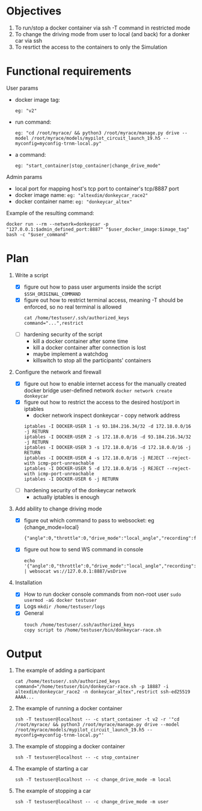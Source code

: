 # Objectives

1. To run/stop a docker container via ssh -T command in restricted mode
2. To change the driving mode from user to local (and back) for a donker car via ssh
3. To resrtict the access to the containers to only the Simulation

# Functional requirements

User params

* docker image tag:  
    ```
    eg: "v2"
    ```  
* run command:  
    ```
    eg: "cd /root/myrace/ && python3 /root/myrace/manage.py drive --model /root/myrace/models/mypilot_circuit_launch_19.h5 --myconfig=myconfig-trnm-local.py"
    ```  
* a command:  
    ```
    eg: "start_container|stop_container|change_drive_mode"
    ```

Admin params

+ local port for mapping host's tcp port to container's tcp/8887 port
+ docker image name: `eg: "altexdim/donkeycar_race2"`
+ docker container name: `eg: "donkeycar_altex"`
   
Example of the resulting command:
```
docker run --rm --network=donkeycar -p "127.0.0.1:$admin_defined_port:8887" "$user_docker_image:$image_tag" bash -c "$user_command"
```

# Plan

1. Write a script

    - [x] figure out how to pass user arguments inside the script
        ```$SSH_ORIGINAL_COMMAND```
    - [x] figure out how to restrict terminal access, meaning -T should be enforced, so no real terminal is allowed
        ```
        cat /home/testuser/.ssh/authorized_keys
        command="...",restrict
        ```
    - [ ] hardening security of the script
        * kill a docker container after some time
        * kill a docker container after connection is lost
        * maybe implement a watchdog
        * killswitch to stop all the participants' containers

2. Configure the network and firewall
    - [x] figure out how to enable internet access for the manually created docker bridge user-defined network
        ```docker network create donkeycar```
    - [x] figure out how to restrict the access to the desired host/port in iptables
        * docker network inspect donkeycar - copy network address
        ```
        iptables -I DOCKER-USER 1 -s 93.184.216.34/32 -d 172.18.0.0/16 -j RETURN
        iptables -I DOCKER-USER 2 -s 172.18.0.0/16 -d 93.184.216.34/32 -j RETURN
        iptables -I DOCKER-USER 3 -s 172.18.0.0/16 -d 172.18.0.0/16 -j RETURN
        iptables -I DOCKER-USER 4 -s 172.18.0.0/16 -j REJECT --reject-with icmp-port-unreachable
        iptables -I DOCKER-USER 5 -d 172.18.0.0/16 -j REJECT --reject-with icmp-port-unreachable
        iptables -I DOCKER-USER 6 -j RETURN
        ```
    - [ ] hardening security of the donkeycar network
        * actually iptables is enough
3. Add ability to change driving mode
    - [x] figure out which command to pass to websocket: eg {change_mode=local}
      ```
      {"angle":0,"throttle":0,"drive_mode":"local_angle","recording":false}
      
      ```
    - [x] figure out how to send WS command in console
      ```
      echo '{"angle":0,"throttle":0,"drive_mode":"local_angle","recording":false}' | websocat ws://127.0.0.1:8887/wsDrive
      
      ```
4. Installation
    - [x] How to run docker console commands from non-root user
        ```sudo usermod -aG docker testuser```
    - [x] Logs
        ```mkdir /home/testuser/logs```
    - [x] General
        ```
        touch /home/testuser/.ssh/authorized_keys
        copy script to /home/testuser/bin/donkeycar-race.sh
        ```

# Output 

1. The example of adding a participant

    ```
    cat /home/testuser/.ssh/authorized_keys
    command="/home/testuser/bin/donkeycar-race.sh -p 18887 -i altexdim/donkeycar_race2 -n donkeycar_altex",restrict ssh-ed25519 AAAA...
    ```

2. The example of running a docker container

    ```
    ssh -T testuser@localhost -- -c start_container -t v2 -r '"cd /root/myrace/ && python3 /root/myrace/manage.py drive --model /root/myrace/models/mypilot_circuit_launch_19.h5 --myconfig=myconfig-trnm-local.py"'
    ```

3. The example of stopping a docker container

    ```ssh -T testuser@localhost -- -c stop_container```

4. The example of starting a car

    ```ssh -T testuser@localhost -- -c change_drive_mode -m local```

5. The example of stopping a car

    ```ssh -T testuser@localhost -- -c change_drive_mode -m user```
